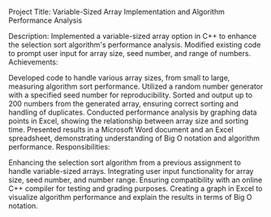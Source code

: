 Project Title: Variable-Sized Array Implementation and Algorithm Performance Analysis

Description: Implemented a variable-sized array option in C++ to enhance the selection sort algorithm's performance analysis. 
Modified existing code to prompt user input for array size, seed number, and range of numbers. 
Achievements:

Developed code to handle various array sizes, from small to large, measuring algorithm sort performance.
Utilized a random number generator with a specified seed number for reproducibility.
Sorted and output up to 200 numbers from the generated array, ensuring correct sorting and handling of duplicates.
Conducted performance analysis by graphing data points in Excel, showing the relationship between array size and sorting time.
Presented results in a Microsoft Word document and an Excel spreadsheet, demonstrating understanding of Big O notation and algorithm performance.
Responsibilities:

Enhancing the selection sort algorithm from a previous assignment to handle variable-sized arrays.
Integrating user input functionality for array size, seed number, and number range.
Ensuring compatibility with an online C++ compiler for testing and grading purposes.
Creating a graph in Excel to visualize algorithm performance and explain the results in terms of Big O notation.
